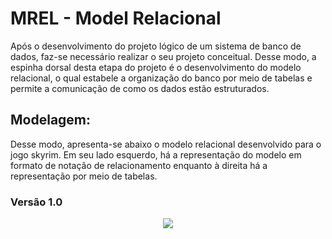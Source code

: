 # MREL - Model Relacional

Após o desenvolvimento do projeto lógico de um sistema de banco de dados, faz-se necessário realizar o seu projeto conceitual. Desse modo, a espinha dorsal desta etapa do projeto é o desenvolvimento do modelo relacional, o qual estabele a organização do banco por meio de tabelas e permite a comunicação de como os dados estão estruturados.

## Modelagem:

Desse modo, apresenta-se abaixo o modelo relacional desenvolvido para o jogo skyrim. Em seu lado esquerdo, há a representação do modelo em formato de notação de relacionamento enquanto à direita há a representação por meio de tabelas.

### Versão 1.0

<p align="center">
  <img  src="MODELO_RELACIONAL/ModeloRelacionalSkyrim_Atualiacao01.drawio.png">
</p>


